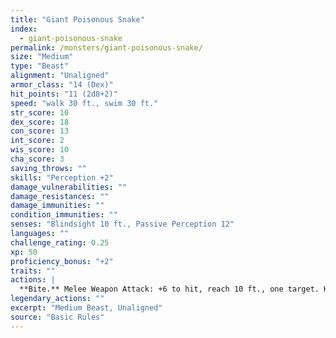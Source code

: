 ```yaml
---
title: "Giant Poisonous Snake"
index:
  - giant-poisonous-snake
permalink: /monsters/giant-poisonous-snake/
size: "Medium"
type: "Beast"
alignment: "Unaligned"
armor_class: "14 (Dex)"
hit_points: "11 (2d8+2)"
speed: "walk 30 ft., swim 30 ft."
str_score: 10
dex_score: 18
con_score: 13
int_score: 2
wis_score: 10
cha_score: 3
saving_throws: ""
skills: "Perception +2"
damage_vulnerabilities: ""
damage_resistances: ""
damage_immunities: ""
condition_immunities: ""
senses: "Blindsight 10 ft., Passive Perception 12"
languages: ""
challenge_rating: 0.25
xp: 50
proficiency_bonus: "+2"
traits: ""
actions: |
  **Bite.** Melee Weapon Attack: +6 to hit, reach 10 ft., one target. Hit: 6 (1d4 + 4) piercing damage, and the target must make a DC 11 Constitution saving throw, taking 10 (3d6) poison damage on a failed save, or half as much damage on a successful one.  
legendary_actions: ""
excerpt: "Medium Beast, Unaligned"
source: "Basic Rules"
---
```

